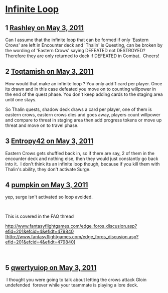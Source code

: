 # [Infinite Loop](https://community.fantasyflightgames.com/topic/46180-infinite-loop/)

## 1 [Rashley on May 3, 2011](https://community.fantasyflightgames.com/topic/46180-infinite-loop/?do=findComment&comment=462741)

Can I assume that the infinite loop that can be formed if only 'Eastern Crows' are left in Encounter deck and 'Thalin' is Questing, can be broken by the wording of 'Eastern Crows' saying DEFEATED not DESTROYED?  Therefore they are only returned to deck if DEFEATED in Combat.  Cheers!

## 2 [Toqtamish on May 3, 2011](https://community.fantasyflightgames.com/topic/46180-infinite-loop/?do=findComment&comment=462746)

How would that make an infinite loop ? You only add 1 card per player. Once its drawn and in this case defeated you move on to counting willpower in the end of the quest phase. You don't keep adding cards to the staging area until one stays.

So Thalin quests, shadow deck draws a card per player, one of them is eastern crows, eastern crows dies and goes away, players count willpower and compare to threat in staging area then add progress tokens or move up threat and move on to travel phase.

## 3 [Entropy42 on May 3, 2011](https://community.fantasyflightgames.com/topic/46180-infinite-loop/?do=findComment&comment=462759)

Eastern Crows gets shuffled back in, so if there are say, 2 of them in the encounter deck and nothing else, then they would just constantly go back into it.  I don't think its an infinite loop though, because if you kill them with Thalin's ability, they don't activate Surge.

## 4 [pumpkin on May 3, 2011](https://community.fantasyflightgames.com/topic/46180-infinite-loop/?do=findComment&comment=462923)

yep, surge isn't activated so loop avoided.

 

This is covered in the FAQ thread

http://www.fantasyflightgames.com/edge_foros_discusion.asp?efid=201&efcid=4&efidt=479840 [http://www.fantasyflightgames.com/edge_foros_discusion.asp?efid=201&efcid=4&efidt=479840]

 

## 5 [qwertyuiop on May 3, 2011](https://community.fantasyflightgames.com/topic/46180-infinite-loop/?do=findComment&comment=463008)

 I thought you were going to talk about letting the crows attack Gloin undefended  forever while your teammate is playing a lore deck.

